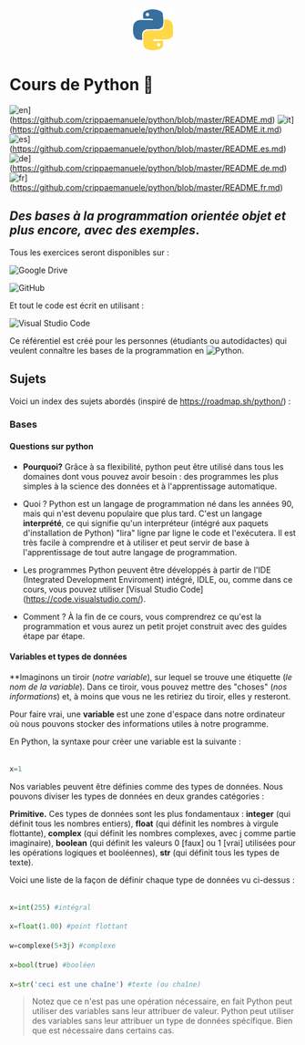 <p  align="center">

<img  src="assets/python.gif"  alt="Python Logo"  width="75"  height="75">

</p>

# Cours de Python 🐍

![en](https://img.shields.io/badge/lang-en-white.svg)](https://github.com/crippaemanuele/python/blob/master/README.md)
![it](https://img.shields.io/badge/lang-it-blue.svg)](https://github.com/crippaemanuele/python/blob/master/README.it.md)
![es](https://img.shields.io/badge/lang-es-red.svg)](https://github.com/crippaemanuele/python/blob/master/README.es.md)
![de](https://img.shields.io/badge/lang-de-yellow.svg)](https://github.com/crippaemanuele/python/blob/master/README.de.md)
![fr](https://img.shields.io/badge/lang-fr-purple.svg)](https://github.com/crippaemanuele/python/blob/master/README.fr.md)

## _Des bases à la programmation orientée objet et plus encore, avec des exemples_.

Tous les exercices seront disponibles sur :

![Google Drive](https://img.shields.io/badge/Google%20Drive-4285F4?style=for-the-badge&logo=googledrive&logoColor=white)

![GitHub](https://img.shields.io/badge/GitHub-100000?style=for-the-badge&logo=github&logoColor=white)

Et tout le code est écrit en utilisant :

![Visual Studio Code](https://img.shields.io/badge/VSCode-0078D4?style=for-the-badge&logo=visual%20studio%20code&logoColor=white)

Ce référentiel est créé pour les personnes (étudiants ou autodidactes) qui veulent connaître les bases de la programmation en ![Python](https://img.shields.io/badge/Python-FFD43B?style=for-the-badge&logo=python&logoColor=blue).

## Sujets

Voici un index des sujets abordés (inspiré de <https://roadmap.sh/python/>) :

### Bases

#### Questions sur python

- **Pourquoi?** Grâce à sa flexibilité, python peut être utilisé dans tous les domaines dont vous pouvez avoir besoin : des programmes les plus simples à la science des données et à l'apprentissage automatique.

- Quoi ? Python est un langage de programmation né dans les années 90, mais qui n'est devenu populaire que plus tard. C'est un langage **interprété**, ce qui signifie qu'un interpréteur (intégré aux paquets d'installation de Python) "lira" ligne par ligne le code et l'exécutera. Il est très facile à comprendre et à utiliser et peut servir de base à l'apprentissage de tout autre langage de programmation.

- Les programmes Python peuvent être développés à partir de l'IDE (Integrated Development Enviroment) intégré, IDLE, ou, comme dans ce cours, vous pouvez utiliser [Visual Studio Code] (https://code.visualstudio.com/).

- Comment ? À la fin de ce cours, vous comprendrez ce qu'est la programmation et vous aurez un petit projet construit avec des guides étape par étape.

#### Variables et types de données

 **Imaginons un tiroir (_notre variable_), sur lequel se trouve une étiquette (_le nom de la variable_). Dans ce tiroir, vous pouvez mettre des "choses" (_nos informations_) et, à moins que vous ne les retiriez du tiroir, elles y resteront.

 Pour faire vrai, une **variable** est une zone d'espace dans notre ordinateur où nous pouvons stocker des informations utiles à notre programme.

 En Python, la syntaxe pour créer une variable est la suivante :

 ```python

 x=1

 ```

 Nos variables peuvent être définies comme des types de données. Nous pouvons diviser les types de données en deux grandes catégories :

 **Primitive.** Ces types de données sont les plus fondamentaux : **integer** (qui définit tous les nombres entiers), **float** (qui définit les nombres à virgule flottante), **complex** (qui définit les nombres complexes, avec j comme partie imaginaire), **boolean** (qui définit les valeurs 0 [faux] ou 1 [vrai] utilisées pour les opérations logiques et booléennes), **str** (qui définit tous les types de texte).

 Voici une liste de la façon de définir chaque type de données vu ci-dessus :

 ```python

 x=int(255) #intégral

 x=float(1.00) #point flottant

 w=complexe(5+3j) #complexe

 x=bool(true) #booléen

 x=str('ceci est une chaîne') #texte (ou chaîne)

 ```

> Notez que ce n'est pas une opération nécessaire, en fait Python peut utiliser des variables sans leur attribuer de valeur.
> Python peut utiliser des variables sans leur attribuer un type de données spécifique.  Bien que
> est nécessaire dans certains cas.

